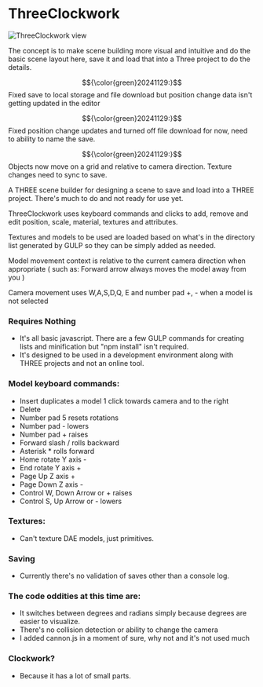 
 
 # ThreeClockwork 

![ThreeClockwork view](https://kellycode.github.io/ThreeClockwork/readme_img.jpg)

The concept is to make scene building more visual and intuitive and do the basic scene layout here, save it and load that into a Three project to do the details.

$${\color{green}20241129:}$$ Fixed save to local storage and file download but position change data isn't getting updated in the editor  

$${\color{green}20241129:}$$ Fixed position change updates and turned off file download for now, need to ability to name the save.  

$${\color{green}20241129:}$$ Objects now move on a grid and relative to camera direction. Texture changes need to sync to save.

A THREE scene builder for designing a scene to save and load into a THREE project.  There's much to do and not ready for use yet.

ThreeClockwork uses keyboard commands and clicks to add, remove and edit position, scale, material, textures and attributes.

Textures and models to be used are loaded based on what's in the directory list generated by GULP so they can be simply added as needed.

Model movement context is relative to the current camera direction when appropriate ( such as: Forward arrow always moves the model away from you )  

Camera movement uses W,A,S,D,Q, E and number pad +, - when a model is not selected

### Requires Nothing

 - It's all basic javascript. There are a few GULP commands for creating lists and minification but "npm install" isn't required.
 - It's designed to be used in a development environment along with THREE projects and not an online tool.

### Model keyboard commands:

 - Insert duplicates a model 1 click towards camera and to the right
 - Delete
 - Number pad 5 resets rotations
 - Number pad - lowers
 - Number pad + raises
 - Forward slash / rolls backward
 - Asterisk * rolls forward
 - Home rotate Y axis -
 - End rotate Y axis +
 - Page Up Z axis +
 - Page Down Z axis -
 - Control W, Down Arrow or + raises
 - Control S, Up Arrow or - lowers
 
### Textures:
 - Can't texture DAE models, just primitives.

### Saving

 - Currently there's no validation of saves other than a console log.

### The code oddities at this time are:

 - It switches between degrees and radians simply because degrees are easier to visualize.
 - There's no collision detection or ability to change the camera
 - I added cannon.js in a moment of sure, why not and it's not used much

### Clockwork?
- Because it has a lot of small parts.
